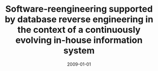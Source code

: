 ---
abstract: ''
authors:
- Stefan Strobl
date: '2009-01-01'
featured: false
publication_types:
- '7'
publishDate: '2009-01-01'
title: Software-reengineering supported by database reverse engineering in the context
  of a continuously evolving in-house information system
url_pdf: ''
---